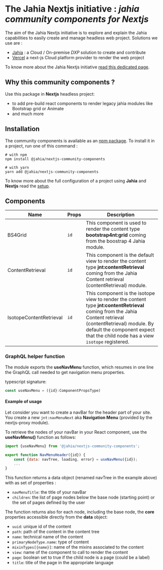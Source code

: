 # The Jahia Nextjs initiative : *jahia community components for Nextjs*

The aim of the Jahia Nextjs initiative is to explore and explain
the Jahia capabilities to easily create and manage headless web project.
Solutions we use are :
- [Jahia][jahia-website] : a Cloud / On-premise *DXP* solution to create and contribute
- [Vercel][vercel-website] a next-js Cloud platform provider to render the web project

To know more about the Jahia Nextjs initiative [read this dedicated page][initiative.md].

## Why this community components ?
Use this package in **Nextjs** headless project:
- to add pre-build react components to render legacy jahia modules like Bootstrap grid or Animate
- and much more

## Installation
The community components is available as an [npm package][npm-package].
To install it in a project, run one of this command :
```shell
# with npm
npm install @jahia/nextjs-community-components

# with yarn
yarn add @jahia/nextjs-community-components
```
To know more about the full configuration of a project using
**Jahia** and **Nextjs** read the [setup][setup.md].
## Components
|Name|Props|Description|
|---|---|---|
|BS4Grid| `id` |This component is used to render the content type **bootstrap4nt:grid** coming from the boostrap 4 Jahia module.|
|ContentRetrieval| `id`  |This component is the default view to render the content type **jnt:contentRetrieval** coming from the Jahia Content retrieval (contentRetrieval) module.|
|IsotopeContentRetrieval| `id` |This component is the isotope view to render the content type **jnt:contentRetrieval** coming from the Jahia Content retrieval (contentRetrieval) module. By default the component expect that the child node has a view `isotope` registered.|


### GraphQL helper function
The module exports the **useNavMenu** function, which resumes in one line the GraphQL call needed
to get navigation menu properties.

typescript signature:
```js
const useNavMenu = ({id}:ComponentPropsType)
```

#### Example of usage
Let consider you want to create a navBar for the header part of your site. You create a new `jnt:navMenuNext`
aka **Navigation Menu** (provided by the nextjs-proxy module).

To retrieve the nodes of your navBar in your React component, use the **useNavMenu()** function
as follows:
```js
import {useNavMenu} from '@jahia/nextjs-community-components';

export function NavMenuHeader({id}) {
    const {data: navTree, loading, error} = useNavMenu({id});
    ...
}
```
This function returns a data object (renamed navTree in the example above) with as set of properties :
- `navMenuTitle`: the title of your navBar
- `children`: the list of page nodes below the base node (starting point) or the set of pages defined
by the user

The function returns also for each node, including the base node, the **core** properties accessible directly from the **data** object:
- `uuid`: unique id of the content
- `path`: path of the content in the content tree
- `name`: technical name of the content
- `primaryNodeType.name`: type of content
- `mixinTypes[{name}]`: name of the mixins associated to the content
- `view`: name of the component to call to render the content
- `page`: boolean set to true if the child node is a page (could be a label)
- `title`: title of the page in the appropriate language

[jahia-website]: https://www.jahia.com
[vercel-website]: https://vercel.com
[initiative.md]: https://github.com/Jahia/jahia-nextjs-initiative/blob/main/README.md
[npm-package]:https://www.npmjs.com/package/@jahia/nextjs-sdk

[env-var]: https://github.com/Jahia/jahia-nextjs-initiative/blob/main/doc/setup.md#next-industrial-webapp-configuration
[setup.md]: https://github.com/Jahia/jahia-nextjs-initiative/blob/main/doc/setup.md
[archi.md]: https://github.com/Jahia/jahia-nextjs-initiative/blob/main/doc/architecture.md
[nextjs-industrial]:https://github.com/Jahia/nextjs-industrial
[api-templates]:https://github.com/Jahia/nextjs-industrial/blob/main/pages/api/jahia/templates.js
